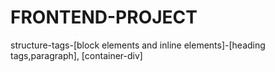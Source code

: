 # FRONTEND-PROJECT
structure-tags-[block elements and inline elements]-[heading tags,paragraph], [container-div]
